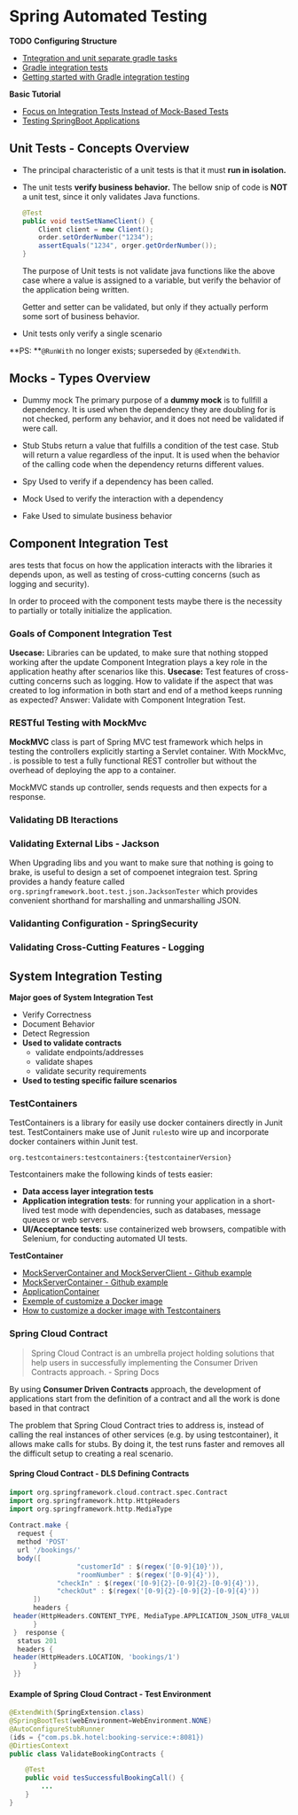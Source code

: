 # Spring Automated Testing

**TODO** 
**Configuring Structure**
- [Tntegration and unit separate gradle tasks](https://blog.inspeerity.com/gradle/integration-and-unit-separate-gradle-tasks/)
- [Gradle integration tests](https://spin.atomicobject.com/2018/07/18/gradle-integration-tests/)
- [Getting started with Gradle integration testing](https://www.petrikainulainen.net/programming/gradle/getting-started-with-gradle-integration-testing/)

**Basic Tutorial**
- [Focus on Integration Tests Instead of Mock-Based Tests](https://phauer.com/2019/focus-integration-tests-mock-based-tests/)
- [Testing SpringBoot Applications](https://sivalabs.in/2019/10/spring-boot-testing/)

## Unit Tests - Concepts Overview
- The principal characteristic of a unit tests is that it must **run in isolation.**

- The unit tests **verify business behavior.**
	The bellow snip of code is **NOT** a unit test, since it only validates Java functions. 
 
	```java 
	@Test
	public void testSetNameClient() {
		Client client = new Client();
		order.setOrderNumber("1234");
		assertEquals("1234", orger.getOrderNumber());
	}
	```

	The purpose of Unit tests is not validate java functions like the above case where a value is assigned to a variable, but verify the behavior of the application being written. 

	Getter and setter can be validated, but only if they actually perform some sort of business behavior.

- Unit tests only verify a single scenario

**PS: **`@RunWith` no longer exists; superseded by `@ExtendWith`.

## Mocks - Types Overview

- Dummy mock
The primary purpose of a **dummy mock** is to fullfill a dependency. It is used when the dependency they are doubling for is not checked, perform any behavior, and it does not need be validated if were call.

- Stub
Stubs return a value that fulfills a condition of the test case.  Stub will return a value regardless of the input. It is used when the behavior of the calling code when the dependency returns different values.

- Spy
Used to verify if a dependency has been called.

- Mock
Used to verify the interaction with a dependency

- Fake
Used to simulate business behavior

## Component Integration Test
ares tests that focus on how the application interacts with the libraries it depends upon, as well as testing of cross-cutting concerns (such as logging and security). 

In order to proceed with the component tests maybe there is the necessity to partially or totally initialize the application.

### Goals of Component Integration Test
**Usecase:** Libraries can be updated, to make sure that nothing stopped working after the update Component Integration plays a key role in the application heathy after scenarios like this.
**Usecase:** Test features of cross-cutting concerns such as logging. How to validate if the aspect that was created to log information in both start and end of a method keeps running as expected? Answer: Validate with Component Integration Test.

### RESTful Testing with MockMvc
**MockMVC** class is part of Spring MVC test framework which helps in testing the controllers explicitly starting a Servlet container. With MockMvc, . is possible to test a fully functional REST controller but without the overhead of deploying the app to a container.

MockMVC stands up controller, sends requests and then expects for a response.

### Validating DB Iteractions

### Validating External Libs - Jackson
When Upgrading libs and you want to make sure that nothing is going to brake, is useful to design a set of compoenet integraion test. Spring provides a handy feature called `org.springframework.boot.test.json.JacksonTester` which provides convenient shorthand for marshalling and unmarshalling JSON.

### Validanting Configuration - SpringSecurity 

### Validating Cross-Cutting Features - Logging


## System Integration Testing
**Major goes of System Integration Test**
- Verify Correctness
- Document Behavior 
- Detect Regression
- **Used to validate contracts**
	- validate endpoints/addresses
	- validate shapes
	- validate security requirements
- **Used to testing specific failure scenarios**

### TestContainers 
TestContainers is a library for easily use docker containers directly in Junit test. TestContainers make use of Junit `rules`to wire up and incorporate docker containers within Junit test.

`org.testcontainers:testcontainers:{testcontainerVersion}`

Testcontainers make the following kinds of tests easier:
- **Data access layer integration tests**
- **Application integration tests**: for running your application in a short-lived test mode with dependencies, such as databases, message queues or web servers.
- **UI/Acceptance tests**: use containerized web browsers, compatible with Selenium, for conducting automated UI tests.

**TestContainer**

- [MockServerContainer and MockServerClient - Github example](https://github.com/kiview/java-container-lab-bookstore/blob/0e2bab92ba2ddec5403f8809a9a1ee33b638d1ee/src/test/java/com/bee42/javalab/bookstore/BookInventoryRepositoryTest.java)
- [MockServerContainer - Github example](https://github.com/tzolov/twitter2/blob/83aa1f2f3afd51caeeadb3e78e7884fa71f5ba18/spring-cloud-starter-stream-processor-twitter-search/src/test/java/org/springframework/cloud/stream/app/twitter/search/processor/TwitterSearchProcessorIntegrationTests.java)
- [ApplicationContainer](https://github.com/NimG98/draft-guide-reactive-messaging-connector/blob/221903cfb4594e743a413c84906e513ac8976f78/finish/openLibertyCafe/src/test/java/it/io/openliberty/guides/openlibertycafe/AppContainerConfig.java)
- [Exemple of customize a Docker image](https://github.com/testcontainers/testcontainers-java/blob/master/core/src/test/java/org/testcontainers/junit/DockerfileTest.java)
- [How to customize a docker image with Testcontainers](https://rmannibucau.metawerx.net/post/testcontainers-customized-image)

### Spring Cloud Contract
> Spring Cloud Contract is an umbrella project holding solutions that help users in successfully implementing the Consumer Driven Contracts approach.
> \- Spring Docs

By using **Consumer Driven Contracts** approach, the development of applications start from the definition of a contract and all the work is done based in that contract

The problem that Spring Cloud Contract tries to address is, instead of calling the real instances of other services (e.g. by using testcontainer), it allows make calls for stubs. By doing it, the test runs faster and removes all the difficult setup to creating a real scenario.

#### Spring Cloud Contract - DLS Defining Contracts
```groovy 
import org.springframework.cloud.contract.spec.Contract  
import org.springframework.http.HttpHeaders  
import org.springframework.http.MediaType  
  
Contract.make {  
  request {  
  method 'POST'  
  url '/bookings/'  
  body([   
                 "customerId" : $(regex('[0-9]{10}')),  
                 "roomNumber" : $(regex('[0-9]{4}')),  
            "checkIn" : $(regex('[0-9]{2}-[0-9]{2}-[0-9]{4}')),  
            "checkOut" : $(regex('[0-9]{2}-[0-9]{2}-[0-9]{4}'))  
      ])  
      headers {   
 header(HttpHeaders.CONTENT_TYPE, MediaType.APPLICATION_JSON_UTF8_VALUE)  
      }  
 }  response {  
  status 201  
  headers {   
 header(HttpHeaders.LOCATION, 'bookings/1')  
      }  
 }}
```

#### Example of Spring Cloud Contract - Test Environment
```java
@ExtendWith(SpringExtension.class)
@SpringBootTest(webEnvironment=WebEnvironment.NONE)
@AutoConfigureStubRunner
(ids = {"com.ps.bk.hotel:booking-service:+:8081})
@DirtiesContext
public class ValidateBookingContracts {

	@Test
	public void tesSuccessfulBookingCall() {
		...
	}
}
```
